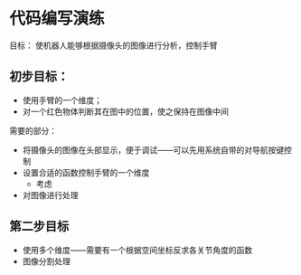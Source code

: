 # 代码编写演练

目标：	使机器人能够根据摄像头的图像进行分析，控制手臂

## 初步目标：

* 使用手臂的一个维度；
* 对一个红色物体判断其在图中的位置，使之保持在图像中间

需要的部分：

* 将摄像头的图像在头部显示，便于调试——可以先用系统自带的对导航按键控制
* 设置合适的函数控制手臂的一个维度
  * 考虑
* 对图像进行处理

## 第二步目标

* 使用多个维度——需要有一个根据空间坐标反求各关节角度的函数
* 图像分割处理